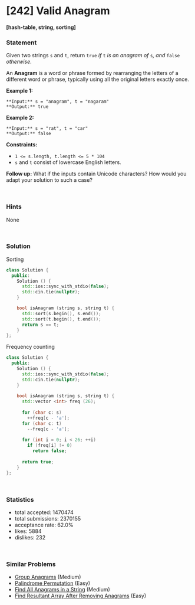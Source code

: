 # [242] Valid Anagram

**[hash-table, string, sorting]**

### Statement

Given two strings `s` and `t`, return `true` *if* `t` *is an anagram of* `s`*, and* `false` *otherwise*.

An **Anagram** is a word or phrase formed by rearranging the letters of a different word or phrase, typically using all the original letters exactly once.


**Example 1:**

```
**Input:** s = "anagram", t = "nagaram"
**Output:** true

```
**Example 2:**

```
**Input:** s = "rat", t = "car"
**Output:** false

```

**Constraints:**
* `1 <= s.length, t.length <= 5 * 104`
* `s` and `t` consist of lowercase English letters.


**Follow up:** What if the inputs contain Unicode characters? How would you adapt your solution to such a case?

<br>

### Hints

None

<br>

### Solution

Sorting

```cpp
class Solution {
  public:
    Solution () {
      std::ios::sync_with_stdio(false);
      std::cin.tie(nullptr);
    }

    bool isAnagram (string s, string t) {
      std::sort(s.begin(), s.end());
      std::sort(t.begin(), t.end());
      return s == t;
    }
};
```

Frequency counting

```cpp
class Solution {
  public:
    Solution () {
      std::ios::sync_with_stdio(false);
      std::cin.tie(nullptr);
    }
  
    bool isAnagram (string s, string t) {
      std::vector <int> freq (26);
      
      for (char c: s)
        ++freq[c - 'a'];
      for (char c: t)
        --freq[c - 'a'];
      
      for (int i = 0; i < 26; ++i)
        if (freq[i] != 0)
          return false;
      
      return true;
    }
};
```

<br>

### Statistics

- total accepted: 1470474
- total submissions: 2370155
- acceptance rate: 62.0%
- likes: 5884
- dislikes: 232

<br>

### Similar Problems

- [Group Anagrams](https://leetcode.com/problems/group-anagrams) (Medium)
- [Palindrome Permutation](https://leetcode.com/problems/palindrome-permutation) (Easy)
- [Find All Anagrams in a String](https://leetcode.com/problems/find-all-anagrams-in-a-string) (Medium)
- [Find Resultant Array After Removing Anagrams](https://leetcode.com/problems/find-resultant-array-after-removing-anagrams) (Easy)
